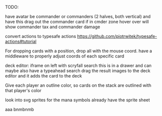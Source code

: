 TODO:

have avatar be commander or commanders (2 halves, both vertical) and have this drag out the commander card if in cmder zone
hover over will show commander tax and commander damage

convert actions to typesafe actions
https://github.com/piotrwitek/typesafe-actions#tutorial

For dropping cards with a position, drop all with the mouse coord.
    have a middleware to properly adjust coords of each specific card


deck editor:
    iframe on left with scryfall search
        this is in a drawer and can maybe also have a typeahead search
    drag the result images to the deck editor and it adds the card to the deck


Give each player an outline color, so cards on the stack are outlined with that player's color

look into svg sprites for the mana symbols
already have the sprite sheet


aaa
bnmbnmb